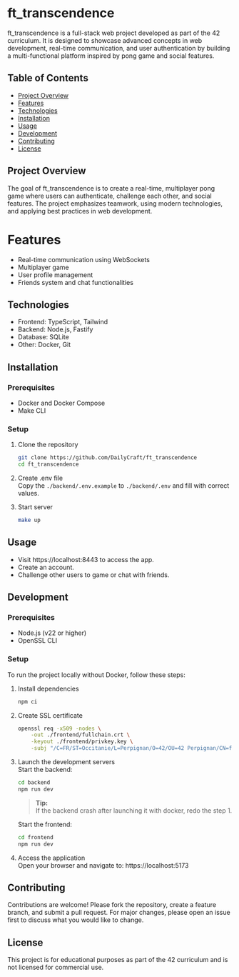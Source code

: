 # ft_transcendence
ft_transcendence is a full-stack web project developed as part of the 42 curriculum. It is designed to showcase advanced concepts in web development, real-time communication, and user authentication by building a multi-functional platform inspired by pong game and social features.

## Table of Contents
- [Project Overview](#project-overview)
- [Features](#features)
- [Technologies](#technologies)
- [Installation](#installation)
- [Usage](#usage)
- [Development](#development)
- [Contributing](#contributing)
- [License](#license)

## Project Overview
The goal of ft_transcendence is to create a real-time, multiplayer pong game where users can authenticate, challenge each other, and social features. The project emphasizes teamwork, using modern technologies, and applying best practices in web development.

# Features
- Real-time communication using WebSockets
- Multiplayer game
- User profile management
- Friends system and chat functionalities

## Technologies
- Frontend: TypeScript, Tailwind
- Backend: Node.js, Fastify
- Database: SQLite
- Other: Docker, Git

## Installation
### Prerequisites
- Docker and Docker Compose
- Make CLI

### Setup
1. Clone the repository
   ```bash
   git clone https://github.com/DailyCraft/ft_transcendence
   cd ft_transcendence
   ```

2. Create .env file\
   Copy the `./backend/.env.example` to `./backend/.env` and fill with correct values.

3. Start server
   ```bash
   make up
   ```

## Usage
- Visit https://localhost:8443 to access the app.
- Create an account.
- Challenge other users to game or chat with friends.

## Development
### Prerequisites
- Node.js (v22 or higher)
- OpenSSL CLI

### Setup
To run the project locally without Docker, follow these steps:

1. Install dependencies
   ```bash
   npm ci
   ```

2. Create SSL certificate
   ```bash
   openssl req -x509 -nodes \
       -out ./frontend/fullchain.crt \
       -keyout ./frontend/privkey.key \
       -subj "/C=FR/ST=Occitanie/L=Perpignan/O=42/OU=42 Perpignan/CN=ft_transcendence/UID=ft_transcendence"
   ```

3. Launch the development servers\
   Start the backend:
   ```bash
   cd backend
   npm run dev
   ```
   > **Tip:**\
   > If the backend crash after launching it with docker, redo the step 1.
   
   Start the frontend:
   ```bash
   cd frontend
   npm run dev
   ```

4. Access the application\
Open your browser and navigate to:
https://localhost:5173

## Contributing
Contributions are welcome! Please fork the repository, create a feature branch, and submit a pull request. For major changes, please open an issue first to discuss what you would like to change.

## License
This project is for educational purposes as part of the 42 curriculum and is not licensed for commercial use.